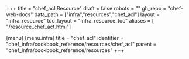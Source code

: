 +++
title = "chef_acl Resource"
draft = false
robots = ""
gh_repo = "chef-web-docs"
data_path = ["infra","resources","chef_acl"]
layout = "infra_resource"
toc_layout = "infra_resource_toc"
aliases = [ "/resource_chef_act.html"]

[menu]
  [menu.infra]
    title = "chef_acl"
    identifier = "chef_infra/cookbook_reference/resources/chef_acl"
    parent = "chef_infra/cookbook_reference/resources"
+++

<!-- The contents of this page are automatically generated from the chef_acl.yaml file in the data directory. -->
<!-- To suggest a change, edit the https://github.com/chef/chef/blob/main/lib/chef/resource/chef_acl.rb file
      and submit a pull request to the https://github.com/chef/chef repository. -->

